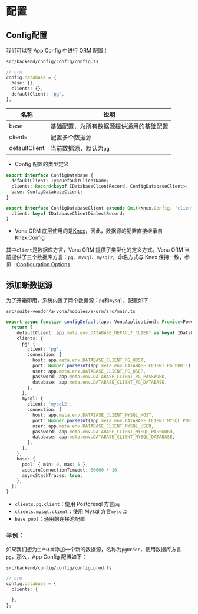 # 配置

## Config配置

我们可以在 App Config 中进行 ORM 配置：

`src/backend/config/config/config.ts`

``` typescript
// orm
config.database = {
  base: {},
  clients: {},
  defaultClient: 'pg',
};
```

|名称|说明|
|--|--|
|base|基础配置，为所有数据源提供通用的基础配置|
|clients|配置多个数据源|
|defaultClient|当前数据源，默认为`pg`|

* Config 配置的类型定义

``` typescript
export interface ConfigDatabase {
  defaultClient: TypeDefaultClientName;
  clients: Record<keyof IDatabaseClientRecord, ConfigDatabaseClient>;
  base: ConfigDatabaseClient;
}

export interface ConfigDatabaseClient extends Omit<Knex.Config, 'client'> {
  client: keyof IDatabaseClientDialectRecord;
}
```

* Vona ORM 底层使用的是[Knex](https://knexjs.org/)，因此，数据源的配置直接继承自 Knex.Config

其中`client`是数据库方言，Vona ORM 提供了类型化的定义方式。Vona ORM 当前提供了三个数据库方言：`pg`、`mysql`、`mysql2`，命名方式与 Knex 保持一致，参见：[Configuration Options](https://knexjs.org/guide/#configuration-options)


## 添加新数据源

为了开箱即用，系统内置了两个数据源：`pg`和`mysql`，配置如下：

`src/suite-vendor/a-vona/modules/a-orm/src/main.ts`

``` typescript
export async function configDefault(app: VonaApplication): Promise<PowerPartial<ConfigDatabase>> {
  return {
    defaultClient: app.meta.env.DATABASE_DEFAULT_CLIENT as keyof IDatabaseClientRecord,
    clients: {
      pg: {
        client: 'pg',
        connection: {
          host: app.meta.env.DATABASE_CLIENT_PG_HOST,
          port: Number.parseInt(app.meta.env.DATABASE_CLIENT_PG_PORT!),
          user: app.meta.env.DATABASE_CLIENT_PG_USER,
          password: app.meta.env.DATABASE_CLIENT_PG_PASSWORD,
          database: app.meta.env.DATABASE_CLIENT_PG_DATABASE,
        },
      },
      mysql: {
        client: 'mysql2',
        connection: {
          host: app.meta.env.DATABASE_CLIENT_MYSQL_HOST,
          port: Number.parseInt(app.meta.env.DATABASE_CLIENT_MYSQL_PORT!),
          user: app.meta.env.DATABASE_CLIENT_MYSQL_USER,
          password: app.meta.env.DATABASE_CLIENT_MYSQL_PASSWORD,
          database: app.meta.env.DATABASE_CLIENT_MYSQL_DATABASE,
        },
      },
    },
    base: {
      pool: { min: 0, max: 5 },
      acquireConnectionTimeout: 60000 * 10,
      asyncStackTraces: true,
    },
  };
}
```

* `clients.pg.client`：使用 Postgresql 方言`pg`
* `clients.mysql.client`：使用 Mysql 方言`mysql2`
* `base.pool`：通用的连接池配置

### 举例：

如果我们想为`生产环境`添加一个新的数据源，名称为`pgOrder`，使用数据库方言`pg`，那么，App Config 配置如下：

`src/backend/config/config/config.prod.ts`

``` typescript
// orm
config.database = {
  clients: {

  },
};
```



